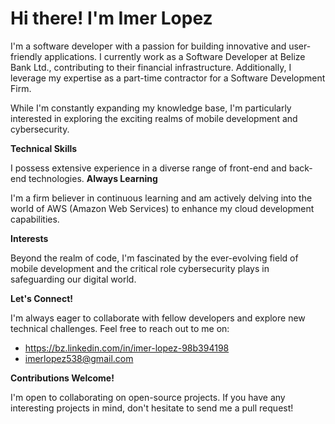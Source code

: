 # Hi there!  I'm Imer Lopez

I'm a software developer with a passion for building innovative and user-friendly applications. I currently work as a Software Developer at Belize Bank Ltd., contributing to their financial infrastructure. Additionally, I leverage my expertise as a part-time contractor for a Software Development Firm.

While I'm constantly expanding my knowledge base, I'm particularly interested in exploring the exciting realms of mobile development and cybersecurity.

**Technical Skills**

I possess extensive experience in a diverse range of front-end and back-end technologies.
**Always Learning**

I'm a firm believer in continuous learning and am actively delving into the world of AWS (Amazon Web Services) to enhance my cloud development capabilities.

**Interests**

Beyond the realm of code, I'm fascinated by the ever-evolving field of mobile development and the critical role cybersecurity plays in safeguarding our digital world.

**Let's Connect!**

I'm always eager to collaborate with fellow developers and explore new technical challenges. Feel free to reach out to me on:

* https://bz.linkedin.com/in/imer-lopez-98b394198
* imerlopez538@gmail.com

**Contributions Welcome!**

I'm open to collaborating on open-source projects. If you have any interesting projects in mind, don't hesitate to send me a pull request!
